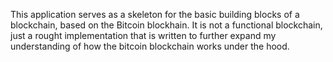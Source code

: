 This application serves as a skeleton for the basic building blocks of a blockchain, based on the Bitcoin blockhain.
It is not a functional blockchain, just a rought implementation that is written to further expand my understanding of how the
bitcoin blockchain works under the hood.